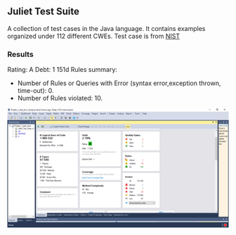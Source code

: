 ## Juliet Test Suite
A collection of test cases in the Java language. It contains examples organized under 112 different CWEs. Test case is from [NIST](https://samate.nist.gov/SRD/testsuite.php)

### Results
Rating: A
Debt: 1 151d
Rules summary:  
+ Number of Rules or Queries with Error (syntax error,exception thrown, time-out): 0.
+ Number of Rules violated: 10.

![alt](https://github.com/diephuyduc/PhotoPublic_1/blob/master/JArchite_1.png)
